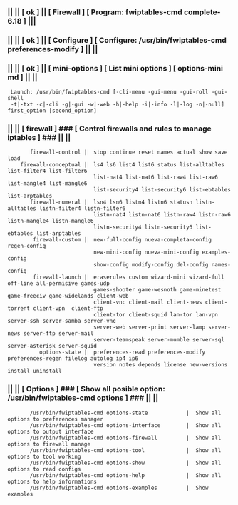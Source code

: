 ### || || [ ok ] || [ Firewall ] [ Program: fwiptables-cmd complete-6.18 ] |||
### || || [ ok ] || [ Configure ] [ Configure: /usr/bin/fwiptables-cmd preferences-modify ] || ||
### || || [ ok ] || [ mini-options ] [ List mini options ] [ options-mini md ] || ||
     Launch: /usr/bin/fwiptables-cmd [-cli-menu -gui-menu -gui-roll -gui-shell                                                
     -t|-txt -c|-cli -g|-gui -w|-web -h|-help -i|-info -l|-log -n|-null] first_option [second_option]              
### || || [ firewall ]  ### [  Control firewalls and rules to manage iptables ] ### || ||                      
           firewall-control |  stop continue reset names actual show save load                                  
        firewall-conceptual |  ls4 ls6 list4 list6 status list-alltables list-filter4 list-filter6              
                               list-nat4 list-nat6 list-raw4 list-raw6 list-mangle4 list-mangle6                
                               list-security4 list-security6 list-ebtables list-arptables                       
           firewall-numeral |  lsn4 lsn6 listn4 listn6 statusn listn-alltables listn-filter4 listn-filter6      
                               listn-nat4 listn-nat6 listn-raw4 listn-raw6 listn-mangle4 listn-mangle6          
                               listn-security4 listn-security6 list-ebtables list-arptables                     
            firewall-custom |  new-full-config nueva-completa-config regen-config                               
                               new-mini-config nueva-mini-config examples-config                                
                               show-config modify-config del-config names-config                                
            firewall-launch |  eraserules custom wizard-mini wizard-full off-line all-permisive games-udp       
                               games-shooter game-wesnoth game-minetest game-freeciv game-widelands client-web  
                               client-vnc client-mail client-news client-torrent client-vpn  client-ftp         
                               client-tor client-squid lan-tor lan-vpn server-ssh server-samba server-vnc       
                               server-web server-print server-lamp server-news server-ftp server-mail           
                               server-teamspeak server-mumble server-sql server-asterisk server-squid           
              options-state |  preferences-read preferences-modify preferences-regen filelog autolog ip4 ip6    
                               version notes depends license new-versions install uninstall                     
### || ||  [ Options ]  ### [  Show all posible option: /usr/bin/fwiptables-cmd options ] ### || ||                        
           /usr/bin/fwiptables-cmd options-state            |  Show all options to preferences manager                      
           /usr/bin/fwiptables-cmd options-interface        |  Show all options to output interface                         
           /usr/bin/fwiptables-cmd options-firewall         |  Show all options to firewall manage                          
           /usr/bin/fwiptables-cmd options-tool             |  Show all options to tool working                             
           /usr/bin/fwiptables-cmd options-show             |  Show all options to read configs                             
           /usr/bin/fwiptables-cmd options-help             |  Show all options to help informations                        
           /usr/bin/fwiptables-cmd options-examples         |  Show examples                                                
